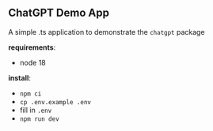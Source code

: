 ## ChatGPT Demo App

A simple .ts application to demonstrate the `chatgpt` package

**requirements**:
- node 18

**install**:
- `npm ci`
- `cp .env.example .env`
- fill in `.env`
- `npm run dev`
